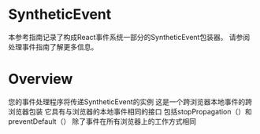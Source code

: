 # SyntheticEvent 
本参考指南记录了构成React事件系统一部分的SyntheticEvent包装器。
请参阅处理事件指南了解更多信息。

# Overview
您的事件处理程序将传递SyntheticEvent的实例
这是一个跨浏览器本地事件的跨浏览器包装
它具有与浏览器的本地事件相同的接口
包括stopPropagation（）和preventDefault（）
除了事件在所有浏览器上的工作方式相同
